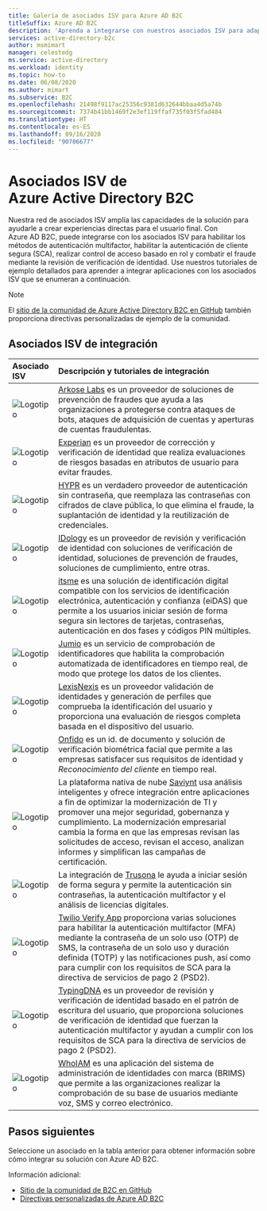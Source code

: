 ```yaml
---
title: Galería de asociados ISV para Azure AD B2C
titleSuffix: Azure AD B2C
description: 'Aprenda a integrarse con nuestros asociados ISV para adaptar la experiencia del usuario final a sus necesidades. Nuestra red de asociados amplía las capacidades de la solución: habilitación de MFA, autenticación de cliente segura, control de acceso basado en rol, lucha contra fraudes mediante la revisión de verificación de identidad.'
services: active-directory-b2c
author: msmimart
manager: celestedg
ms.service: active-directory
ms.workload: identity
ms.topic: how-to
ms.date: 06/08/2020
ms.author: mimart
ms.subservice: B2C
ms.openlocfilehash: 21498f9117ac25356c9381d632644bbaa4d5a74b
ms.sourcegitcommit: 7374b41bb1469f2e3ef119ffaf735f03f5fad484
ms.translationtype: HT
ms.contentlocale: es-ES
ms.lasthandoff: 09/16/2020
ms.locfileid: "90706677"
---
```

# <a name="azure-active-directory-b2c-isv-partners"></a>Asociados ISV de Azure Active Directory B2C

Nuestra red de asociados ISV amplía las capacidades de la solución para ayudarle a crear experiencias directas para el usuario final. Con Azure AD B2C, puede integrarse con los asociados ISV para habilitar los métodos de autenticación multifactor, habilitar la autenticación de cliente segura (SCA), realizar control de acceso basado en rol y combatir el fraude mediante la revisión de verificación de identidad. Use nuestros tutoriales de ejemplo detallados para aprender a integrar aplicaciones con los asociados ISV que se enumeran a continuación.

>[!NOTE]
>El [sitio de la comunidad de Azure Active Directory B2C en GitHub](https://azure-ad-b2c.github.io/azureadb2ccommunity.io/) también proporciona directivas personalizadas de ejemplo de la comunidad.

## <a name="integration-isv-partners"></a>Asociados ISV de integración

| Asociado ISV | Descripción y tutoriales de integración  |
| :--- | :--- |
| ![Logotipo](./media/partner-gallery/arkose-logo.png) | [Arkose Labs](./partner-arkose-labs.md) es un proveedor de soluciones de prevención de fraudes que ayuda a las organizaciones a protegerse contra ataques de bots, ataques de adquisición de cuentas y aperturas de cuentas fraudulentas.
| ![Logotipo](./media/partner-gallery/experian-logo.png) | [Experian](./partner-experian.md) es un proveedor de corrección y verificación de identidad que realiza evaluaciones de riesgos basadas en atributos de usuario para evitar fraudes.|
| ![Logotipo](./media/partner-gallery/hypr-logo.png) | [HYPR](./partner-hypr.md) es un verdadero proveedor de autenticación sin contraseña, que reemplaza las contraseñas con cifrados de clave pública, lo que elimina el fraude, la suplantación de identidad y la reutilización de credenciales.|
| ![Logotipo](./media/partner-gallery/idology-logo.png) | [IDology](./partner-idology.md) es un proveedor de revisión y verificación de identidad con soluciones de verificación de identidad, soluciones de prevención de fraudes, soluciones de cumplimiento, entre otras.|
| ![Logotipo](./media/partner-gallery/itsme-logo.png) | [itsme](./partner-itsme.md) es una solución de identificación digital compatible con los servicios de identificación electrónica, autenticación y confianza (eiDAS) que permite a los usuarios iniciar sesión de forma segura sin lectores de tarjetas, contraseñas, autenticación en dos fases y códigos PIN múltiples. |
| ![Logotipo](./media/partner-gallery/jumio-logo.png) | [Jumio](./partner-jumio.md) es un servicio de comprobación de identificadores que habilita la comprobación automatizada de identificadores en tiempo real, de modo que protege los datos de los clientes. |
| ![Logotipo](./media/partner-gallery/lexisnexis-logo.png) | [LexisNexis](./partner-lexisnexis.md) es un proveedor validación de identidades y generación de perfiles que comprueba la identificación del usuario y proporciona una evaluación de riesgos completa basada en el dispositivo del usuario. |
| ![Logotipo](./media/partner-gallery/onfido-logo.png) | [Onfido](./partner-onfido.md) es un id. de documento y solución de verificación biométrica facial que permite a las empresas satisfacer sus requisitos de identidad y *Reconocimiento del cliente* en tiempo real.  |
| ![Logotipo](./media/partner-gallery/saviynt-logo.png) | La plataforma nativa de nube [Saviynt](./partner-saviynt.md) usa análisis inteligentes y ofrece integración entre aplicaciones a fin de optimizar la modernización de TI y promover una mejor seguridad, gobernanza y cumplimiento. La modernización empresarial cambia la forma en que las empresas revisan las solicitudes de acceso, revisan el acceso, analizan informes y simplifican las campañas de certificación.  |
| ![Logotipo](./media/partner-gallery/trusona-logo.png) | La integración de [Trusona](./partner-trusona.md) le ayuda a iniciar sesión de forma segura y permite la autenticación sin contraseñas, la autenticación multifactor y el análisis de licencias digitales.|
| ![Logotipo](./media/partner-gallery/twilio-logo.png) | [Twilio Verify App](./partner-twilio.md) proporciona varias soluciones para habilitar la autenticación multifactor (MFA) mediante la contraseña de un solo uso (OTP) de SMS, la contraseña de un solo uso y duración definida (TOTP) y las notificaciones push, así como para cumplir con los requisitos de SCA para la directiva de servicios de pago 2 (PSD2).|
| ![Logotipo](./media/partner-gallery/typingdna-logo.png) | [TypingDNA](./partner-typingdna.md) es un proveedor de revisión y verificación de identidad basado en el patrón de escritura del usuario, que proporciona soluciones de verificación de identidad que fuerzan la autenticación multifactor y ayudan a cumplir con los requisitos de SCA para la directiva de servicios de pago 2 (PSD2). |
| ![Logotipo](./media/partner-gallery/whoiam-logo.png) | [WhoIAM](./partner-whoiam.md) es una aplicación del sistema de administración de identidades con marca (BRIMS) que permite a las organizaciones realizar la comprobación de su base de usuarios mediante voz, SMS y correo electrónico. 

## <a name="next-steps"></a>Pasos siguientes

Seleccione un asociado en la tabla anterior para obtener información sobre cómo integrar su solución con Azure AD B2C.

Información adicional:

- [Sitio de la comunidad de B2C en GitHub](https://azure-ad-b2c.github.io/azureadb2ccommunity.io/)
- [Directivas personalizadas de Azure AD B2C](custom-policy-overview.md)
